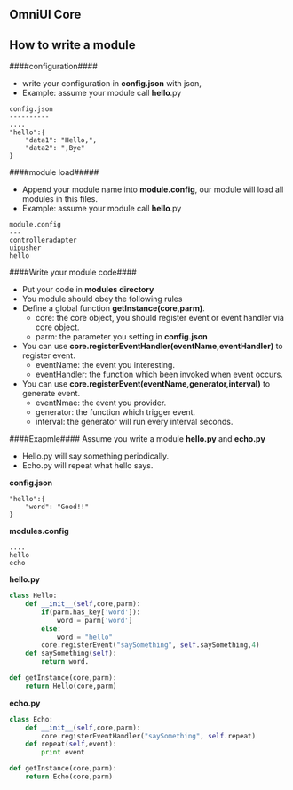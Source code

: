 OmniUI Core 
---------------






## How to write a module ##
####configuration####
- write your configuration in **config.json** with json,
- Example:  assume your module call **hello**.py 

```
config.json
----------
....
"hello":{
    "data1": "Hello,",
    "data2": ",Bye"
}
```
####module load#####
- Append your module name into **module.config**, our module will load all modules in this files.
- Example:  assume your module call **hello**.py 
```
module.config
---
controlleradapter
uipusher
hello
```
####Write your module code####
- Put your code in **modules directory**
- You module should obey the following rules  
- Define a global function **getInstance(core,parm)**.
    * core: the core object, you should register event or event handler via core object.
    * parm: the parameter you setting in **config.json**
- You can use  **core.registerEventHandler(eventName,eventHandler)** to register event.
    * eventName: the event you interesting.
    * eventHandler: the function which been invoked when event occurs.
- You can use  **core.registerEvent(eventName,generator,interval)** to generate event.
    * eventNmae: the event you provider.
    * generator: the function which trigger event. 
    * interval: the generator will run every interval seconds.

####Exapmle####
Assume you write a module **hello.py** and **echo.py**

- Hello.py will say something periodically.
- Echo.py will repeat what hello says.

**config.json**
```
"hello":{
    "word": "Good!!"
}
```

**modules.config**
```
....
hello
echo
```


**hello.py**
``` python
class Hello:
    def __init__(self,core,parm):
        if(parm.has_key['word']):
            word = parm['word']
        else:
            word = "hello"
        core.registerEvent("saySomething", self.saySomething,4)
    def saySomething(self):
        return word.

def getInstance(core,parm):
    return Hello(core,parm)
```


**echo.py**
``` python
class Echo:
    def __init__(self,core,parm):
        core.registerEventHandler("saySomething", self.repeat)
    def repeat(self,event):
        print event

def getInstance(core,parm):
    return Echo(core,parm)
```


